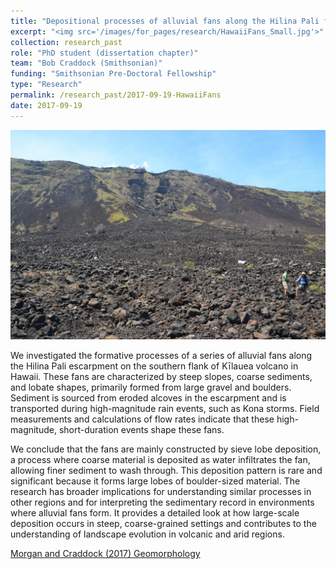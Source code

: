 ```yaml
---
title: "Depositional processes of alluvial fans along the Hilina Pali fault scarp, Island of Hawaii"
excerpt: "<img src='/images/for_pages/research/HawaiiFans_Small.jpg'>"
collection: research_past
role: "PhD student (dissertation chapter)"
team: "Bob Craddock (Smithsonian)"
funding: "Smithsonian Pre-Doctoral Fellowship"
type: "Research"
permalink: /research_past/2017-09-19-HawaiiFans
date: 2017-09-19
---
```


<img src='/images/for_pages/research/HawaiiFans.JPG'>

We investigated the formative processes of a series of alluvial fans along the Hilina Pali escarpment on the southern flank of Kīlauea volcano in Hawaii. These fans are characterized by steep slopes, coarse sediments, and lobate shapes, primarily formed from large gravel and boulders. Sediment is sourced from eroded alcoves in the escarpment and is transported during high-magnitude rain events, such as Kona storms. Field measurements and calculations of flow rates indicate that these high-magnitude, short-duration events shape these fans. 

We conclude that the fans are mainly constructed by sieve lobe deposition, a process where coarse material is deposited as water infiltrates the fan, allowing finer sediment to wash through. This deposition pattern is rare and significant because it forms large lobes of boulder-sized material. The research has broader implications for understanding similar processes in other regions and for interpreting the sedimentary record in environments where alluvial fans form. It provides a detailed look at how large-scale deposition occurs in steep, coarse-grained settings and contributes to the understanding of landscape evolution in volcanic and arid regions.

[Morgan and Craddock (2017) Geomorphology](http://doi.org/10.1016/j.geomorph.2017.08.028)